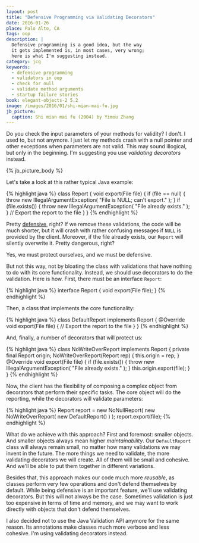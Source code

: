 ```yaml
---
layout: post
title: "Defensive Programming via Validating Decorators"
date: 2016-01-26
place: Palo Alto, CA
tags: oop
description: |
  Defensive programming is a good idea, but the way
  it gets implemented is, in most cases, very wrong;
  here is what I'm suggesting instead.
category: jcg
keywords:
  - defensive programming
  - validators in oop
  - check for null
  - validate method arguments
  - startup failure stories
book: elegant-objects-2 5.2
image: /images/2016/01/shi-mian-mai-fu.jpg
jb_picture:
  caption: Shi mian mai fu (2004) by Yimou Zhang
---
```


Do you check the input parameters of your methods for validity?
I don't. I used to, but not anymore.
I just let my methods crash with a null pointer and other exceptions
when parameters are not valid.
This may sound illogical, but only in the beginning.
I'm suggesting you use _validating decorators_ instead.

<!--more-->

{% jb_picture_body %}

Let's take a look at this rather typical Java example:

{% highlight java %}
class Report {
  void export(File file) {
    if (file == null) {
      throw new IllegalArgumentException(
        "File is NULL; can't export."
      );
    }
    if (file.exists()) {
      throw new IllegalArgumentException(
        "File already exists."
      );
    }
    // Export the report to the file
  }
}
{% endhighlight %}

Pretty [defensive](https://en.wikipedia.org/wiki/Defensive_programming), right?
If we remove these validations, the code
will be much shorter, but it will crash with rather confusing messages
if `NULL` is provided by the client. Moreover, if the file already exists,
our `Report` will silently overwrite it. Pretty dangerous, right?

Yes, we must protect ourselves, and we must be defensive.

But not this way, not by bloating the class with validations that
have nothing to do with its core functionality. Instead, we should
use decorators to do the validation. Here is how. First,
there must be an interface `Report`:

{% highlight java %}
interface Report {
  void export(File file);
}
{% endhighlight %}

Then, a class that implements the core functionality:

{% highlight java %}
class DefaultReport implements Report {
  @Override
  void export(File file) {
    // Export the report to the file
  }
}
{% endhighlight %}

And, finally, a number of decorators that will protect us:

{% highlight java %}
class NoWriteOverReport implements Report {
  private final Report origin;
  NoWriteOverReport(Report rep) {
    this.origin = rep;
  }
  @Override
  void export(File file) {
    if (file.exists()) {
      throw new IllegalArgumentException(
        "File already exists."
      );
    }
    this.origin.export(file);
  }
}
{% endhighlight %}

Now, the client has the flexibility of composing a complex object
from decorators that perform their specific tasks. The core object
will do the reporting, while the decorators will validate parameters:

{% highlight java %}
Report report = new NoNullReport(
  new NoWriteOverReport(
    new DefaultReport()
  )
);
report.export(file);
{% endhighlight %}

What do we achieve with this approach?
First and foremost: smaller objects.
And smaller objects always mean higher _maintainability_.
Our `DefaultReport` class will always remain small, no matter
how many validations we may invent in the future. The
more things we need to validate, the more validating decorators
we will create. All of them will be small and cohesive. And we'll
be able to put them together in different variations.

Besides that, this approach makes our code much more
_reusable_, as classes perform very few operations
and don't defend themselves by default. While being defensive
is an important feature, we'll use validating decorators. But
this will not always be the case. Sometimes validation is just
too expensive in terms of time and memory, and we may want to work
directly with objects that don't defend themselves.

I also decided not to use the Java Validation API anymore for the
same reason. Its annotations make classes much more verbose
and less cohesive. I'm using validating decorators instead.

